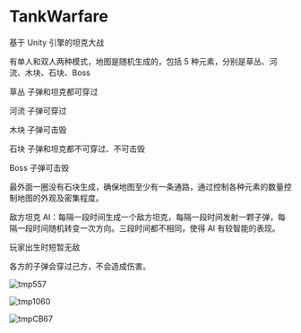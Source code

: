 # TankWarfare
基于 Unity 引擎的坦克大战

有单人和双人两种模式，地图是随机生成的，包括 5 种元素，分别是草丛、河流、木块、石块、Boss


草丛  子弹和坦克都可穿过

河流  子弹可穿过

木块  子弹可击毁

石块  子弹和坦克都不可穿过、不可击毁

Boss  子弹可击毁


最外面一圈没有石块生成，确保地图至少有一条通路，通过控制各种元素的数量控制地图的外观及密集程度。

敌方坦克 AI：每隔一段时间生成一个敌方坦克，每隔一段时间发射一颗子弹，每隔一段时间随机转变一次方向。三段时间都不相同，使得 AI 有较智能的表现。

玩家出生时短暂无敌

各方的子弹会穿过己方，不会造成伤害。


![tmp557](https://user-images.githubusercontent.com/88976609/195773152-e09e7fed-df3d-414f-84ad-87c647452e93.png)


![tmp1060](https://user-images.githubusercontent.com/88976609/195773163-9a9e197c-89ab-448f-9067-1ceac0178b78.png)


![tmpCB67](https://user-images.githubusercontent.com/88976609/195773178-953d2260-163e-4992-a8cc-8ecf21dce51a.png)
